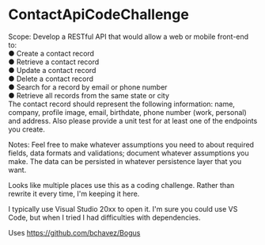 # ContactApiCodeChallenge

Scope:
Develop a RESTful API that would allow a web or mobile front-end to:  
● Create a contact record  
● Retrieve a contact record  
● Update a contact record  
● Delete a contact record  
● Search for a record by email or phone number  
● Retrieve all records from the same state or city  
The contact record should represent the following information: name, company, profile image, email,
birthdate, phone number (work, personal) and address.
Also please provide a unit test for at least one of the endpoints you create.

Notes:
Feel free to make whatever assumptions you need to about required fields, data formats and
validations; document whatever assumptions you make. The data can be persisted in whatever
persistence layer that you want.
  
 Looks like multiple places use this as a coding challenge. Rather than rewrite it every time, I'm keeping it here.
   
 I typically use Visual Studio 20xx to open it. I'm sure you could use VS Code, but when I tried I had difficulties with dependencies.  
    
 Uses https://github.com/bchavez/Bogus
